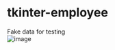 # tkinter-employee

Fake data for testing<br>
![image](https://user-images.githubusercontent.com/88926634/195977169-cbb55fc9-ddbe-4002-ac11-ad0cd8f88245.png)

